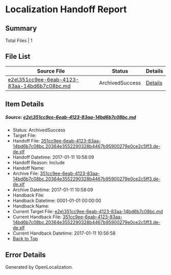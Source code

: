 # <a name='report-top'></a> Localization Handoff Report

## Summary
 Total Files | 1

## File List
 Source File | Status | Details 
 ----------- | ------ | ------- 
 [e2e\351cc9ee-6eab-4123-83aa-14bd6b7c08bc.md](https://github.com/OpenLocalizationTestOrg/ol-test0/blob/d784f0fbe73a5c6cec1e80d86e442a86879544e8/e2e/351cc9ee-6eab-4123-83aa-14bd6b7c08bc.md) | ArchivedSuccess | [Details](#ea609b389d145d3a55f6aa69ddb6a648bf11434c1)

## Item Details
##### <a name='ea609b389d145d3a55f6aa69ddb6a648bf11434c1'></a> Source: [e2e\351cc9ee-6eab-4123-83aa-14bd6b7c08bc.md](https://github.com/OpenLocalizationTestOrg/ol-test0/blob/d784f0fbe73a5c6cec1e80d86e442a86879544e8/e2e/351cc9ee-6eab-4123-83aa-14bd6b7c08bc.md)
* Status: ArchivedSuccess
* Target File: 
* Handoff File: [351cc9ee-6eab-4123-83aa-14bd6b7c08bc.20364e3552290328b4467b95900279e0ce2c5ff3.de-de.xlf](https://github.com/OpenLocalizationTestOrg/ol-test0-handoff/blob/a586034af72678873389ab1337271d145cf1e12c/ol-handoff/OpenLocalizationTestOrg/ol-test0-dede/shujia/ht/351cc9ee-6eab-4123-83aa-14bd6b7c08bc.20364e3552290328b4467b95900279e0ce2c5ff3.de-de.xlf)
* Handoff Datetime: 2017-01-11 10:58:09
* Handoff Reason: Include
* Handoff Name: 
* Archive File: [351cc9ee-6eab-4123-83aa-14bd6b7c08bc.20364e3552290328b4467b95900279e0ce2c5ff3.de-de.xlf](https://github.com/OpenLocalizationTestOrg/ol-test0-handoff/blob/6bc67f978694074895a402b38f75e71e3c6423ae/ol-archive/OpenLocalizationTestOrg/ol-test0-dede/shujia/ht/351cc9ee-6eab-4123-83aa-14bd6b7c08bc.20364e3552290328b4467b95900279e0ce2c5ff3.de-de.xlf)
* Archive Datetime: 2017-01-11 10:58:09
* Handback File: 
* Handback Datetime: 0001-01-01 00:00:00
* Handback Name: 
* Current Target File: [e2e\351cc9ee-6eab-4123-83aa-14bd6b7c08bc.md](https://github.com/OpenLocalizationTestOrg/ol-test0-dede/blob/e893783c7da818e33a1c36e9da59b55043f2378d/e2e/351cc9ee-6eab-4123-83aa-14bd6b7c08bc.md)
* Current Handback File: [351cc9ee-6eab-4123-83aa-14bd6b7c08bc.20364e3552290328b4467b95900279e0ce2c5ff3.de-de.xlf](https://github.com/OpenLocalizationTestOrg/ol-test0-handback/blob/12f77139a994de4c540a350de5b16185ee974e26/ol-handback/OpenLocalizationTestOrg/ol-test0-dede/shujia/ht/351cc9ee-6eab-4123-83aa-14bd6b7c08bc.20364e3552290328b4467b95900279e0ce2c5ff3.de-de.xlf)
* Current Handback Datetime: 2017-01-11 10:56:58
* [Back to Top](#report-top)


## Error Details

Generated by OpenLocalization.
